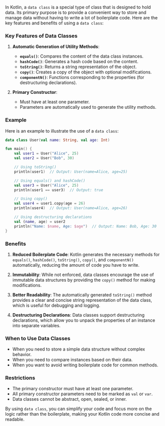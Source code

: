 In Kotlin, a `data class` is a special type of class that is designed to hold data. Its primary purpose is to provide a convenient way to store and manage data without having to write a lot of boilerplate code. Here are the key features and benefits of using a `data class`:

### Key Features of Data Classes

1. **Automatic Generation of Utility Methods**:
    - **`equals()`**: Compares the content of the data class instances.
    - **`hashCode()`**: Generates a hash code based on the content.
    - **`toString()`**: Returns a string representation of the object.
    - **`copy()`**: Creates a copy of the object with optional modifications.
    - **`componentN()`**: Functions corresponding to the properties (for destructuring declarations).

2. **Primary Constructor**:
    - Must have at least one parameter.
    - Parameters are automatically used to generate the utility methods.

### Example

Here is an example to illustrate the use of a `data class`:

```kotlin
data class User(val name: String, val age: Int)

fun main() {
    val user1 = User("Alice", 25)
    val user2 = User("Bob", 30)

    // Using toString()
    println(user1)  // Output: User(name=Alice, age=25)

    // Using equals() and hashCode()
    val user3 = User("Alice", 25)
    println(user1 == user3)  // Output: true

    // Using copy()
    val user4 = user1.copy(age = 26)
    println(user4)  // Output: User(name=Alice, age=26)

    // Using destructuring declarations
    val (name, age) = user2
    println("Name: $name, Age: $age")  // Output: Name: Bob, Age: 30
}
```

### Benefits

1. **Reduced Boilerplate Code**: Kotlin generates the necessary methods for `equals()`, `hashCode()`, `toString()`, `copy()`, and `componentN()` automatically, reducing the amount of code you have to write.

2. **Immutability**: While not enforced, data classes encourage the use of immutable data structures by providing the `copy()` method for making modifications.

3. **Better Readability**: The automatically generated `toString()` method provides a clear and concise string representation of the data class, which is useful for debugging and logging.

4. **Destructuring Declarations**: Data classes support destructuring declarations, which allow you to unpack the properties of an instance into separate variables.

### When to Use Data Classes

- When you need to store a simple data structure without complex behavior.
- When you need to compare instances based on their data.
- When you want to avoid writing boilerplate code for common methods.

### Restrictions

- The primary constructor must have at least one parameter.
- All primary constructor parameters need to be marked as `val` or `var`.
- Data classes cannot be abstract, open, sealed, or inner.

By using `data class`, you can simplify your code and focus more on the logic rather than the boilerplate, making your Kotlin code more concise and readable.